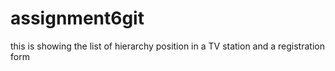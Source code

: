 # assignment6git
this is showing the list of hierarchy position in a TV station and a registration form 
